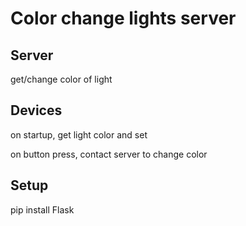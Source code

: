 # Color change lights server

## Server
get/change color of light


## Devices
on startup, get light color and set 

on button press, contact server to change color 


## Setup
pip install Flask
